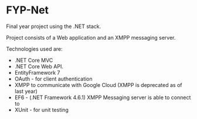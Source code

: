 # FYP-Net
Final year project using the .NET stack. 

Project consists of a Web application and an XMPP messaging server.

Technologies used are:

* .NET Core MVC
* .NET Core Web API.
* EntityFramework 7
* OAuth - for client authentication
* XMPP to communicate with Google Cloud (XMPP is deprecated as of last year)
* EF6 - (.NET Framework 4.6.1) XMPP Messaging server is able to connect to
* XUnit - for unit testing

